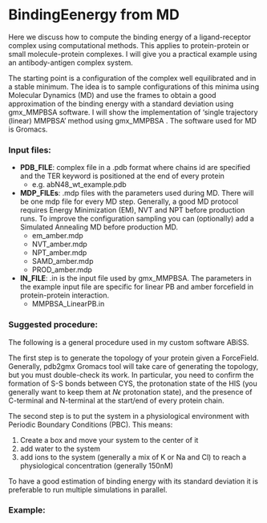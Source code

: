 # BindingEenergy from MD

Here we discuss how to compute the binding energy of a ligand-receptor complex using computational methods. This applies to protein-protein or small molecule-protein complexes. I will give you a practical example using an antibody-antigen complex system.

The starting point is a configuration of the complex well equilibrated and in a stable minimum. The idea is to sample configurations of this minima using Molecular Dynamics (MD) and use the frames to obtain a good approximation of the binding energy with a standard deviation using gmx_MMPBSA software. I will show the implementation of ‘single trajectory (linear) MMPBSA’ method using gmx_MMPBSA . The software used for MD is Gromacs.

### Input files:
- **PDB_FILE**: complex file in a .pdb format where chains id are specified and the TER keyword is positioned at the end of every protein
  + e.g. abN48_wt_example.pdb
- __MDP_FILEs__: .mdp files with the parameters used during MD. There will be one mdp file for every MD step. Generally, a good MD protocol requires Energy Minimization (EM), NVT and NPT before production runs. To improve the configuration sampling you can (optionally) add a Simulated Annealing MD before production MD.
  + em_amber.mdp
  + NVT_amber.mdp
  + NPT_amber.mdp
  + SAMD_amber.mdp
  + PROD_amber.mdp 
- **IN_FILE**: .in is the input file used by gmx_MMPBSA. The parameters in the example input file are specific for linear PB and amber forcefield in protein-protein interaction.
  + MMPBSA_LinearPB.in 

### Suggested procedure:
The following is a general procedure used in my custom software ABiSS. 

The first step is to generate the topology of your protein given a ForceField. Generally, pdb2gmx Gromacs tool will take care of generating the topology, but you must double-check its work. In particular, you need to confirm the formation of S-S bonds between CYS, the protonation state of the HIS (you generally want to keep them at $N\epsilon$ protonation state), and the presence of C-terminal and N-terminal at the start/end of every protein chain.

The second step is to put the system in a physiological environment with Periodic Boundary Conditions (PBC). This means:
1. Create a box and move your system to the center of it
2. add water to the system
3. add ions to the system (generally a mix of K or Na and Cl) to reach a physiological concentration (generally 150nM)


To have a good estimation of binding energy with its standard deviation it is preferable to run multiple simulations in parallel. 

### Example:

